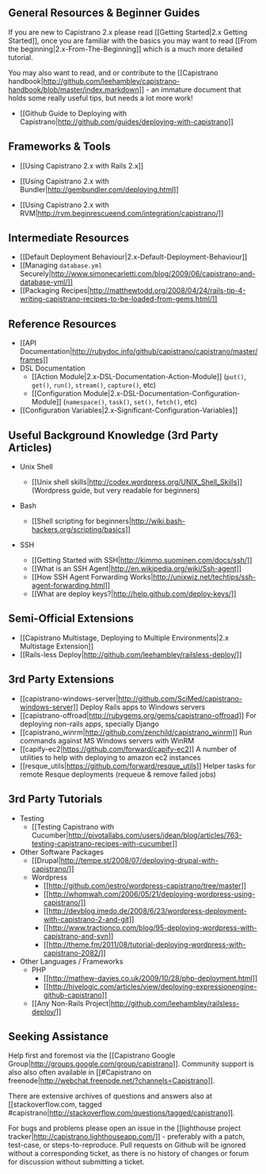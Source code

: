 ## General Resources & Beginner Guides

If you are new to Capistrano 2.x please read [[Getting Started|2.x Getting Started]], once you are familiar with the basics you may want to read [[From the beginning|2.x-From-The-Beginning]] which is a much more detailed tutorial.

You may also want to read, and or contribute to the [[Capistrano handbook|http://github.com/leehambley/capistrano-handbook/blob/master/index.markdown]] - an immature document that holds some really useful tips, but needs a lot more work!

 * [[Github Guide to Deploying with Capistrano|http://github.com/guides/deploying-with-capistrano]]

## Frameworks & Tools

* [[Using Capistrano 2.x with Rails 2.x]]

* [[Using Capistrano 2.x with Bundler|http://gembundler.com/deploying.html]]
* [[Using Capistrano 2.x with RVM|http://rvm.beginrescueend.com/integration/capistrano/]]

## Intermediate Resources

* [[Default Deployment Behaviour|2.x-Default-Deployment-Behaviour]]
* [[Managing `database.yml` Securely|http://www.simonecarletti.com/blog/2009/06/capistrano-and-database-yml/]]
* [[Packaging Recipes|http://matthewtodd.org/2008/04/24/rails-tip-4-writing-capistrano-recipes-to-be-loaded-from-gems.html/]]

## Reference Resources

* [[API Documentation|http://rubydoc.info/github/capistrano/capistrano/master/frames]]
* DSL Documentation
  * [[Action Module|2.x-DSL-Documentation-Action-Module]] (`put()`, `get()`, `run()`, `stream()`, `capture()`, etc)
  * [[Configuration Module|2.x-DSL-Documentation-Configuration-Module]] (`namespace()`, `task()`, `set()`, `fetch()`, etc)
* [[Configuration Variables|2.x-Significant-Configuration-Variables]]

## Useful Background Knowledge (3rd Party Articles)

* Unix Shell
  * [[Unix shell skills|http://codex.wordpress.org/UNIX_Shell_Skills]] (Wordpress guide, but very readable for beginners)

* Bash 
  * [[Shell scripting for beginners|http://wiki.bash-hackers.org/scripting/basics]]

* SSH
  * [[Getting Started with SSH|http://kimmo.suominen.com/docs/ssh/]]
  * [[What is an SSH Agent|http://en.wikipedia.org/wiki/Ssh-agent]]
  * [[How SSH Agent Forwarding Works|http://unixwiz.net/techtips/ssh-agent-forwarding.html]]
  * [[What are deploy keys?|http://help.github.com/deploy-keys/]]

## Semi-Official Extensions

  * [[Capistrano Multistage, Deploying to Multiple Environments|2.x Multistage Extension]]
  * [[Rails-less Deploy|http://github.com/leehambley/railsless-deploy/]]

## 3rd Party Extensions

  * [[capistrano-windows-server|http://github.com/SciMed/capistrano-windows-server]] Deploy Rails apps to Windows servers
  * [[capistrano-offroad|http://rubygems.org/gems/capistrano-offroad]] For deploying non-rails apps, specially Django
  * [[capistrano_winrm|http://github.com/zenchild/capistrano_winrm]] Run commands against MS Windows servers with WinRM
  * [[capify-ec2|https://github.com/forward/capify-ec2]] A number of utilities to help with deploying to amazon ec2 instances
  * [[resque_utils|https://github.com/forward/resque_utils]] Helper tasks for remote Resque deployments (requeue & remove failed jobs)

## 3rd Party Tutorials

* Testing
  * [[Testing Capistrano with Cucumber|http://pivotallabs.com/users/jdean/blog/articles/763-testing-capistrano-recipes-with-cucumber]]
* Other Software Packages
  * [[Drupal|http://tempe.st/2008/07/deploying-drupal-with-capistrano/]] 
  * Wordpress
    * [[http://github.com/jestro/wordpress-capistrano/tree/master]]
    * [[http://whomwah.com/2006/05/21/deploying-wordpress-using-capistrano/]]
    * [[http://devblog.imedo.de/2008/6/23/wordpress-deployment-with-capistrano-2-and-git]]
    * [[http://www.tractionco.com/blog/95-deploying-wordpress-with-capistrano-and-svn]]
    * [[http://theme.fm/2011/08/tutorial-deploying-wordpress-with-capistrano-2082/]]
* Other Languages / Frameworks
  * PHP
    * [[http://mathew-davies.co.uk/2009/10/28/php-deployment.html]]
    * [[http://hivelogic.com/articles/view/deploying-expressionengine-github-capistrano]]
  * [[Any Non-Rails Project|http://github.com/leehambley/railsless-deploy/]]

## Seeking Assistance

Help first and foremost via the [[Capistrano Google Group|http://groups.google.com/group/capistrano]]. Community support is also also often available in [[#Capistrano on freenode|http://webchat.freenode.net/?channels=Capistrano]].

There are extensive archives of questions and answers also at [[stackoverflow.com, tagged #capistrano|http://stackoverflow.com/questions/tagged/capistrano]].

For bugs and problems please open an issue in the [[lighthouse project tracker|http://capistrano.lighthouseapp.com/]] - preferably with a patch, test-case, or steps-to-reproduce. Pull requests on Github will be ignored without a corresponding ticket, as there is no history of changes or forum for discussion without submitting a ticket.